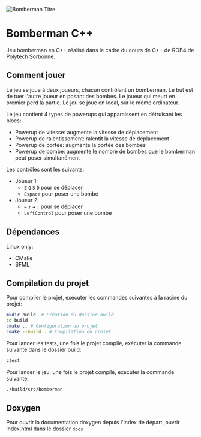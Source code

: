 ![Bomberman Titre](https://upload.wikimedia.org/wikipedia/fr/thumb/a/a5/Bomberman_Logo.svg/1280px-Bomberman_Logo.svg.png)
# Bomberman C++
Jeu bomberman en C++ réalisé dans le cadre du cours de C++ de ROB4 de Polytech Sorbonne.

## Comment jouer
Le jeu se joue à deux joueurs, chacun contrôlant un bomberman. Le but est de tuer l'autre joueur en posant des bombes. Le joueur qui meurt en premier perd la partie.
Le jeu se joue en local, sur le même ordinateur.

Le jeu contient 4 types de powerups qui apparaissent en détruisant les blocs:
- Powerup de vitesse: augmente la vitesse de déplacement
- Powerup de ralentissement: ralentit la vitesse de déplacement 
- Powerup de portée: augmente la portée des bombes
- Powerup de bombe: augmente le nombre de bombes que le bomberman peut poser simultanément

Les contrôles sont les suivants:
- Joueur 1:
    - `Z` `Q` `S` `D` pour se déplacer
    - `Espace` pour poser une bombe
- Joueur 2:
    - `←` `↑` `→` `↓` pour se déplacer
    - `LeftControl` pour poser une bombe


## Dépendances
Linux only:
- CMake
- SFML

## Compilation du projet
Pour compiler le projet, exécuter les commandes suivantes à la racine du projet:
```bash
mkdir build  # Création du dossier build
cd build
cmake .. # Configuration du projet
cmake --build . # Compilation du projet
```
Pour lancer les tests, une fois le projet compilé, exécuter la commande suivante dans le dossier build:
```bash
ctest
```

Pour lancer le jeu, une fois le projet compilé, exécuter la commande suivante:
```bash
./build/src/bomberman
```

## Doxygen
Pour ouvrir la documentation doxygen depuis l'index de départ, ouvrir index.html dans le dossier `docs`
